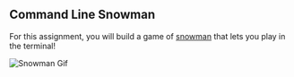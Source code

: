 ## Command Line Snowman

For this assignment, you will build a game of [snowman](https://benstone1.github.io/Snowman-App/) that lets you play in the terminal!

![Snowman Gif](https://github.com/Tpichardo/FSW-CLI-Snowman/blob/master/fsw-CLI-snowman%20copy.gif)

